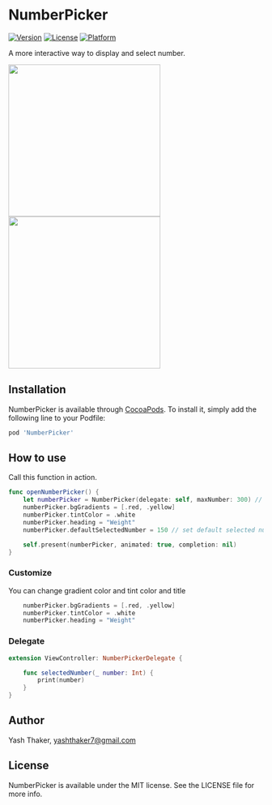 # NumberPicker
[![Version](https://img.shields.io/cocoapods/v/NumberPicker.svg?style=flat)](https://cocoapods.org/pods/NumberPicker)
[![License](https://img.shields.io/cocoapods/l/NumberPicker.svg?style=flat)](https://cocoapods.org/pods/NumberPicker)
[![Platform](https://img.shields.io/cocoapods/p/NumberPicker.svg?style=flat)](https://cocoapods.org/pods/NumberPicker)

A more interactive way to display and select number.

<img src="https://github.com/yashthaker7/NumberPicker/blob/master/ScreenShot/numberPicker1.gif" width="300"><img src="https://github.com/yashthaker7/NumberPicker/blob/master/ScreenShot/numberPicker2.gif" width="300">

## Installation

NumberPicker is available through [CocoaPods](https://cocoapods.org). To install
it, simply add the following line to your Podfile:

```ruby
pod 'NumberPicker'
```

How to use 
---------
Call this function in action.
```swift
func openNumberPicker() {
    let numberPicker = NumberPicker(delegate: self, maxNumber: 300) // set max number 
    numberPicker.bgGradients = [.red, .yellow]
    numberPicker.tintColor = .white
    numberPicker.heading = "Weight"
    numberPicker.defaultSelectedNumber = 150 // set default selected number

    self.present(numberPicker, animated: true, completion: nil)
}
```
### Customize 
You can change gradient color and tint color and title 
```swift
    numberPicker.bgGradients = [.red, .yellow]
    numberPicker.tintColor = .white
    numberPicker.heading = "Weight"
```
### Delegate 
```swift
extension ViewController: NumberPickerDelegate {

    func selectedNumber(_ number: Int) {
        print(number)
    }
}
```
## Author

Yash Thaker, yashthaker7@gmail.com

## License

NumberPicker is available under the MIT license. See the LICENSE file for more info.

